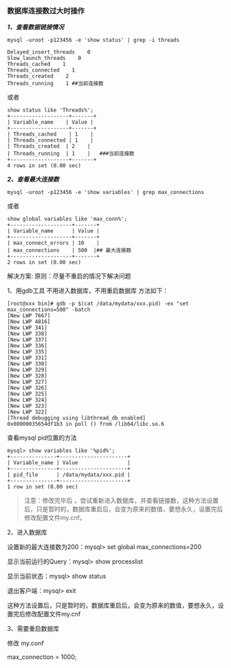 ### 数据库连接数过大时操作

***1、查看数据链接情况***

`mysql -uroot -p123456 -e 'show status' | grep -i threads`
```
Delayed_insert_threads    0
Slow_launch_threads    0
Threads_cached    1
Threads_connected    1
Threads_created    2
Threads_running    1 ##当前连接数
```

或者

```mysql
show status like 'Threads%';
+-------------------+-------+
| Variable_name    | Value |
+-------------------+-------+
| Threads_cached    | 1    |
| Threads_connected | 1    |
| Threads_created  | 2    |
| Threads_running  | 1    |   ###当前连接数
+-------------------+-------+
4 rows in set (0.00 sec)
```

***2、查看最大连接数***

`mysql -uroot -p123456 -e 'show variables' | grep max_connections`

或者

```mysql
show global variables like 'max_conn%';
+--------------------+-------+
| Variable_name      | Value |
+--------------------+-------+
| max_connect_errors | 10    |
| max_connections    | 500  |## 最大连接数
+--------------------+-------+
2 rows in set (0.00 sec)
```

解决方案:
原则：尽量不重启的情况下解决问题

1、用gdb工具 不用进入数据库，不用重启数据库 方法如下：
```
[root@xxx bin]# gdb -p $(cat /data/mydata/xxx.pid) -ex "set max_connections=500" -batch  
[New LWP 7667]
[New LWP 4816]
[New LWP 341]
[New LWP 338]
[New LWP 337]
[New LWP 336]
[New LWP 335]
[New LWP 331]
[New LWP 330]
[New LWP 329]
[New LWP 328]
[New LWP 327]
[New LWP 326]
[New LWP 325]
[New LWP 324]
[New LWP 323]
[New LWP 322]
[Thread debugging using libthread_db enabled]
0x00000035654df1b3 in poll () from /lib64/libc.so.6
```

查看mysql pid位置的方法

```
mysql> show variables like '%pid%';
+---------------+----------------------+
| Variable_name | Value                |
+---------------+----------------------+
| pid_file      | /data/mydata/xxx.pid |
+---------------+----------------------+
1 row in set (0.00 sec)
```
> 注意：修改完毕后 ，尝试重新进入数据库，并查看链接数，这种方法设置后，只是暂时的，数据库重启后，会变为原来的数值，要想永久，设置完后修改配置文件my.cnf。

2、进入数据库

设置新的最大连接数为200：mysql> set global max_connections=200

显示当前运行的Query：mysql> show processlist

显示当前状态：mysql> show status

退出客户端：mysql> exit

这种方法设置后，只是暂时的，数据库重启后，会变为原来的数值，要想永久，设置完后修改配置文件my.cnf

3、需要重启数据库

修改 my.conf 

max_connection = 1000;












